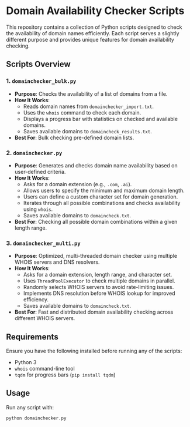 # Domain Availability Checker Scripts

This repository contains a collection of Python scripts designed to check the availability of domain names efficiently. Each script serves a slightly different purpose and provides unique features for domain availability checking.

## Scripts Overview

### 1. `domainchecker_bulk.py`
- **Purpose**: Checks the availability of a list of domains from a file.
- **How It Works**:
  - Reads domain names from `domainchecker_import.txt`.
  - Uses the `whois` command to check each domain.
  - Displays a progress bar with statistics on checked and available domains.
  - Saves available domains to `domaincheck_results.txt`.
- **Best For**: Bulk checking pre-defined domain lists.

### 2. `domainchecker.py`
- **Purpose**: Generates and checks domain name availability based on user-defined criteria.
- **How It Works**:
  - Asks for a domain extension (e.g., `.com`, `.ai`).
  - Allows users to specify the minimum and maximum domain length.
  - Users can define a custom character set for domain generation.
  - Iterates through all possible combinations and checks availability using `whois`.
  - Saves available domains to `domaincheck.txt`.
- **Best For**: Checking all possible domain combinations within a given length range.

### 3. `domainchecker_multi.py`
- **Purpose**: Optimized, multi-threaded domain checker using multiple WHOIS servers and DNS resolvers.
- **How It Works**:
  - Asks for a domain extension, length range, and character set.
  - Uses `ThreadPoolExecutor` to check multiple domains in parallel.
  - Randomly selects WHOIS servers to avoid rate-limiting issues.
  - Implements DNS resolution before WHOIS lookup for improved efficiency.
  - Saves available domains to `domaincheck.txt`.
- **Best For**: Fast and distributed domain availability checking across different WHOIS servers.

## Requirements
Ensure you have the following installed before running any of the scripts:
- Python 3
- `whois` command-line tool
- `tqdm` for progress bars (`pip install tqdm`)

## Usage
Run any script with:
```bash
python domainchecker.py
```
